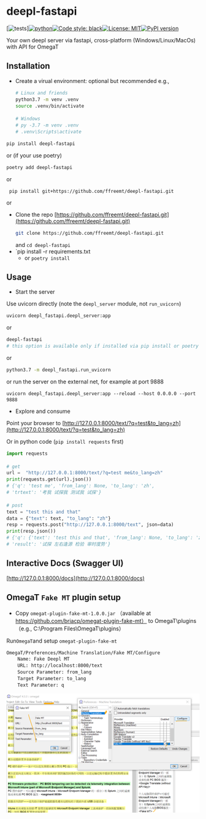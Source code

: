 # deepl-fastapi
<!--- repo-name  pypi-name  mod_name func_name --->
[![tests](https://github.com/ffreemt/deepl-fastapi/actions/workflows/routine-tests.yml/badge.svg)][![python](https://img.shields.io/static/v1?label=python+&message=3.7%2B&color=blue)](https://img.shields.io/static/v1?label=python+&message=3.7%2B&color=blue)[![Code style: black](https://img.shields.io/badge/code%20style-black-000000.svg)](https://github.com/psf/black)[![License: MIT](https://img.shields.io/badge/License-MIT-yellow.svg)](https://opensource.org/licenses/MIT)[![PyPI version](https://badge.fury.io/py/deepl-fastapi.svg)](https://badge.fury.io/py/deepl-fastapi)

Your own deepl server via fastapi, cross-platform (Windows/Linux/MacOs) with API for OmegaT

## Installation
*   Create a virual environment: optional but recommended
    e.g.,
    ```bash
    # Linux and friends
    python3.7 -m venv .venv
    source .venv/bin/activate

    # Windows
    # py -3.7 -m venv .venv
    # .venv\Scripts\activate
    ```

```bash
pip install deepl-fastapi
```
or (if your use poetry)
```bash
poetry add deepl-fastapi
```
or
```
 pip install git+https://github.com/ffreemt/deepl-fastapi.git
```
or
*   Clone the repo [https://github.com/ffreemt/deepl-fastapi.git](https://github.com/ffreemt/deepl-fastapi.git)
    ```bash
    git clone https://github.com/ffreemt/deepl-fastapi.git
    ```
    and `cd deepl-fastapi`
*   `pip install -r requirements.txt
    * or ``poetry install``

## Usage

*   Start the server

Use uvicorn directly (note the `deepl_server` module, not `run_uvicorn`)
```bash
uvicorn deepl_fastapi.deepl_server:app
```

or
```bash
deepl-fastapi
# this option is available only if installed via pip install or poetry add
```

or
```bash
python3.7 -m deepl_fastapi.run_uvicorn
```

or run the server on the external net, for example at port 9888
```
uvicorn deepl_fastapi.deepl_server:app --reload --host 0.0.0.0 --port 9888
```

*   Explore and consume

Point your browser to [http://127.0.0.1:8000/text/?q=test&to_lang=zh](http://127.0.0.1:8000/text/?q=test&to_lang=zh)

Or in python code (`pip install requests` first)
```python
import requests

# get
url =  "http://127.0.0.1:8000/text/?q=test me&to_lang=zh"
print(requests.get(url).json())
# {'q': 'test me', 'from_lang': None, 'to_lang': 'zh',
# 'trtext': '考我 试探我 测试我 试探'}

# post
text = "test this and that"
data = {"text": text, "to_lang": "zh"}
resp = requests.post("http://127.0.0.1:8000/text", json=data)
print(resp.json())
# {'q': {'text': 'test this and that', 'from_lang': None, 'to_lang': 'zh', 'description': None},
# 'result': '试探 左右逢源 检验 审时度势'}

```

## Interactive Docs (Swagger UI)

 [http://127.0.0.1:8000/docs](http://127.0.0.1:8000/docs)

## OmegaT ``Fake MT`` plugin setup
* Copy ``omegat-plugin-fake-mt-1.0.0.jar`` （available at https://github.com/briacp/omegat-plugin-fake-mt） to OmegaT\plugins （e.g., C:\Program Files\OmegaT\plugins） 

Run``OmegaT``and setup ``omegat-plugin-fake-mt``
```bash
OmegaT/Preferences/Machine Translation/Fake MT/Configure
	Name: Fake Deepl MT
	URL: http://localhost:8000/text
	Source Parameter: from_lang
	Target Parameter: to_lang
	Text Parameter: q
```
![](img/plugin-setup.png)
